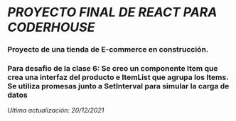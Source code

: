 # *PROYECTO FINAL DE REACT PARA CODERHOUSE*


### Proyecto de una tienda de E-commerce en construcción.

### Para desafio de la clase 6: Se creo un componente Item que crea una interfaz del producto e ItemList que agrupa los Items. Se utiliza promesas junto a SetInterval para simular la carga de datos

_Ultima actualización: 20/12/2021_